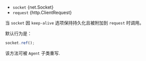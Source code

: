 <!-- YAML
added: v8.1.0
-->

* `socket` {net.Socket}
* `request` {http.ClientRequest}

当 `socket` 因 `keep-alive` 选项保持持久化且被附加到 `request` 时调用。

默认行为是：

```js
socket.ref();
```

该方法可被 `Agent` 子类重写.

